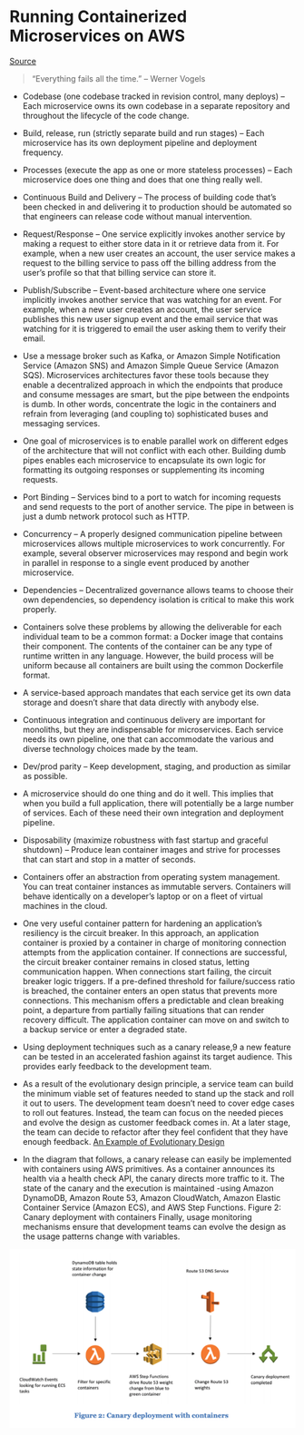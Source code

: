 # Running Containerized Microservices on AWS

[Source](https://d1.awsstatic.com/whitepapers/DevOps/running-containerized-microservices-on-aws.pdf)

> “Everything fails all the time.” – Werner Vogels

* Codebase (one codebase tracked in revision control, many deploys) – Each microservice owns its own codebase in a separate repository and throughout the lifecycle of the code change.

* Build, release, run (strictly separate build and run stages) – Each microservice has its own deployment pipeline and deployment frequency.

* Processes (execute the app as one or more stateless processes) – Each microservice does one thing and does that one thing really well.

* Continuous Build and Delivery – The process of building code that’s been checked in and delivering it to production should be automated so that engineers can release code without manual intervention.

* Request/Response – One service explicitly invokes another service by making a request to either store data in it or retrieve data from it. For example, when a new user creates an account, the user service makes a request to the billing service to pass off the billing address from the user’s profile so that that billing service can store it.

* Publish/Subscribe – Event-based architecture where one service implicitly invokes another service that was watching for an event. For example, when a new user creates an account, the user service publishes this new user signup event and the email service that was watching for it is triggered to email the user asking them to verify their email.

* Use a message broker such as Kafka, or Amazon Simple Notification Service (Amazon SNS) and Amazon Simple Queue Service (Amazon SQS). Microservices architectures favor these tools because they enable a decentralized approach in which the endpoints that produce and consume messages are smart, but the pipe between the endpoints is dumb. In other words, concentrate the logic in the containers and refrain from leveraging (and coupling to) sophisticated buses and messaging services.

* One goal of microservices is to enable parallel work on different edges of the architecture that will not conflict with each other. Building dumb pipes enables each microservice to encapsulate its own logic for formatting its outgoing responses or supplementing its incoming requests.

* Port Binding – Services bind to a port to watch for incoming requests and send requests to the port of another service. The pipe in between is just a dumb network protocol such as HTTP.

* Concurrency – A properly designed communication pipeline between microservices allows multiple microservices to work concurrently. For example, several observer microservices may respond and begin work in parallel in response to a single event produced by another microservice.

* Dependencies – Decentralized governance allows teams to choose their own dependencies, so dependency isolation is critical to make this work properly.

* Containers solve these problems by allowing the deliverable for each individual team to be a common format: a Docker image that contains their component. The contents of the container can be any type of runtime written in any language. However, the build process will be uniform because all containers are built using the common Dockerfile format.

* A service-based approach mandates that each service get its own data storage and doesn’t share that data directly with anybody else.

* Continuous integration and continuous delivery are important for monoliths, but they are indispensable for microservices. Each service needs its own pipeline, one that can accommodate the various and diverse technology choices made by the team.

* Dev/prod parity – Keep development, staging, and production as similar as possible.

* A microservice should do one thing and do it well. This implies that when you build a full application, there will potentially be a large number of services. Each of these need their own integration and deployment pipeline.

* Disposability (maximize robustness with fast startup and graceful shutdown) – Produce lean container images and strive for processes that can start and stop in a matter of seconds.

* Containers offer an abstraction from operating system management. You can treat container instances as immutable servers. Containers will behave identically on a developer’s laptop or on a fleet of virtual machines in the cloud.

* One very useful container pattern for hardening an application’s resiliency is the circuit breaker. In this approach, an application container is proxied by a container in charge of monitoring connection attempts from the application container. If connections are successful, the circuit breaker container remains in closed status, letting communication happen. When connections start failing, the circuit breaker logic triggers. If a pre-defined threshold for failure/success ratio is breached, the container enters an open status that prevents more connections. This mechanism offers a predictable and clean breaking point, a departure from partially failing situations that can render recovery difficult. The application container can move on and switch to a backup service or enter a degraded state.

* Using deployment techniques such as a canary release,9 a new feature can be tested in an accelerated fashion against its target audience. This provides early feedback to the development team.

* As a result of the evolutionary design principle, a service team can build the minimum viable set of features needed to stand up the stack and roll it out to users. The development team doesn’t need to cover edge cases to roll out features. Instead, the team can focus on the needed pieces and evolve the design as customer feedback comes in. At a later stage, the team can decide to refactor after they feel confident that they have enough feedback. [An Example of Evolutionary Design](https://github.com/danilop/evolutionary-serverless-architectures-with-safe-deployments)

* In the diagram that follows, a canary release can easily be implemented with containers using AWS primitives. As a container announces its health via a health check API, the canary directs more traffic to it. The state of the canary and the execution is maintained -using Amazon DynamoDB, Amazon Route 53, Amazon CloudWatch, Amazon Elastic Container Service (Amazon ECS), and AWS Step Functions. Figure 2: Canary deployment with containers Finally, usage monitoring mechanisms ensure that development teams can evolve the design as the usage patterns change with variables.

![Canary](./images/canary.png)
